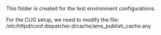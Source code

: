 This folder is created for the test environment configurations.

For the CUG setup, we need to modify the file: /etc/httpd/conf.dispatcher.d/cache/ams_publish_cache.any